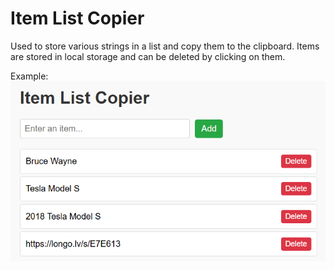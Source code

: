 # Item List Copier
Used to store various strings in a list and copy them to the clipboard.
Items are stored in local storage and can be deleted by clicking on them.

Example:<br>
![Example image](./example/example.png)